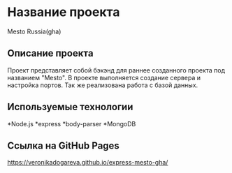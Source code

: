 # Название проекта
Mesto Russia(gha)
## Описание проекта
Проект представляет собой бэкэнд для раннее созданного проекта под названием "Mesto". В проекте выполняется создание сервера и настройка портов. Так же реализована работа с базой данных.
## Используемые технологии
*Node.js 
*express
*body-parser
*MongoDB
## Ссылка на  GitHub Pages
https://veronikadogareva.github.io/express-mesto-gha/
